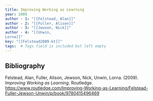 ```yaml
---
title: Improving Working as Learning
year: 2009
author - 1: "[[Felstead, Alan]]"
author - 2: "[[Fuller, Alison]]"
author - 3: "[[Jewson, Nick]]"
author - 4: "[[Unwin,
Lorna]]"
key: "[[Felstead2009-kt]]"
tags:  # Tags field is included but left empty
---
```


## Bibliography
Felstead, Alan, Fuller, Alison, Jewson, Nick, Unwin,
Lorna. (2009). _Improving Working as Learning_. Routledge. https://www.routledge.com/Improving-Working-as-Learning/Felstead-Fuller-Jewson-Unwin/p/book/9780415496469
